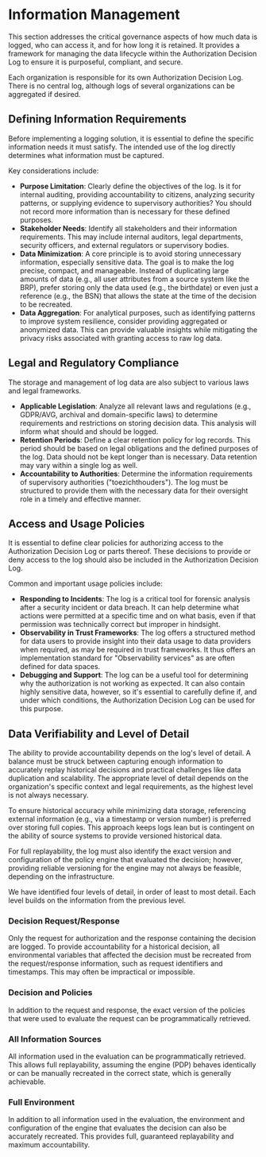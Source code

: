 # Information Management

This section addresses the critical governance aspects of how much data is logged, who can access it, and for how long it is retained. It provides a framework for managing the data lifecycle within the Authorization Decision Log to ensure it is purposeful, compliant, and secure.

Each organization is responsible for its own Authorization Decision Log. There is no central log, although logs of several organizations can be aggregated if desired.

## Defining Information Requirements

Before implementing a logging solution, it is essential to define the specific information needs it must satisfy. The intended use of the log directly determines what information must be captured.

Key considerations include:

* **Purpose Limitation**: Clearly define the objectives of the log. Is it for internal auditing, providing accountability to citizens, analyzing security patterns, or supplying evidence to supervisory authorities? You should not record more information than is necessary for these defined purposes.  
* **Stakeholder Needs**: Identify all stakeholders and their information requirements. This may include internal auditors, legal departments, security officers, and external regulators or supervisory bodies.  
* **Data Minimization**: A core principle is to avoid storing unnecessary information, especially sensitive data. The goal is to make the log precise, compact, and manageable. Instead of duplicating large amounts of data (e.g., all user attributes from a source system like the BRP), prefer storing only the data used (e.g., the birthdate) or even just a reference (e.g., the BSN) that allows the state at the time of the decision to be recreated.
* **Data Aggregation**: For analytical purposes, such as identifying patterns to improve system resilience, consider providing aggregated or anonymized data. This can provide valuable insights while mitigating the privacy risks associated with granting access to raw log data.  

## Legal and Regulatory Compliance

The storage and management of log data are also subject to various laws and legal frameworks.

* **Applicable Legislation**: Analyze all relevant laws and regulations (e.g., GDPR/AVG, archival and domain-specific laws) to determine requirements and restrictions on storing decision data. This analysis will inform what should and should be logged.  
* **Retention Periods**: Define a clear retention policy for log records. This period should be based on legal obligations and the defined purposes of the log. Data should not be kept longer than is necessary. Data retention may vary within a single log as well.
* **Accountability to Authorities**: Determine the information requirements of supervisory authorities ("toezichthouders"). The log must be structured to provide them with the necessary data for their oversight role in a timely and effective manner.

## Access and Usage Policies

It is essential to define clear policies for authorizing access to the Authorization Decision Log or parts thereof. These decisions to provide or deny access to the log should also be included in the Authorization Decision Log. 

Common and important usage policies include:

* **Responding to Incidents**: The log is a critical tool for forensic analysis after a security incident or data breach. It can help determine what actions were permitted at a specific time and on what basis, even if that permission was technically correct but improper in hindsight.
* **Observability in Trust Frameworks**: The log offers a structured method for data users to provide insight into their data usage to data providers when required, as may be required in trust frameworks. It thus offers an implementation standard for "Observability services" as are often defined for data spaces.
* **Debugging and Support**: The log can be a useful tool for determining why the authorization is not working as expected. It can also contain highly sensitive data, however, so it's essential to carefully define if, and under which conditions, the Authorization Decision Log can be used for this purpose.

## Data Verifiability and Level of Detail

The ability to provide accountability depends on the log's level of detail. A balance must be struck between capturing enough information to accurately replay historical decisions and practical challenges like data duplication and scalability. The appropriate level of detail depends on the organization's specific context and legal requirements, as the highest level is not always necessary.

To ensure historical accuracy while minimizing data storage, referencing external information (e.g., via a timestamp or version number) is preferred over storing full copies. This approach keeps logs lean but is contingent on the ability of source systems to provide versioned historical data.

For full replayability, the log must also identify the exact version and configuration of the policy engine that evaluated the decision; however, providing reliable versioning for the engine may not always be feasible, depending on the infrastructure.


We have identified four levels of detail, in order of least to most detail. Each level builds on the information from the previous level.

### Decision Request/Response

Only the request for authorization and the response containing the decision are logged. To provide accountability for a historical decision, all environmental variables that affected the decision must be recreated from the request/response information, such as request identifiers and timestamps. This may often be impractical or impossible.  

### Decision and Policies

In addition to the request and response, the exact version of the policies that were used to evaluate the request can be programmatically retrieved.  

### All Information Sources

All information used in the evaluation can be programmatically retrieved. This allows full replayability, assuming the engine (PDP) behaves identically or can be manually recreated in the correct state, which is generally achievable.  

### Full Environment

In addition to all information used in the evaluation, the environment and configuration of the engine that evaluates the decision can also be accurately recreated. This provides full, guaranteed replayability and maximum accountability.
